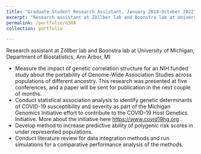 ```yaml
---
title: "Graduate Student Research Assistant, January 2018-October 2022"
excerpt: "Research assistant at Zöllber lab and Boonstra lab at University of Michigan, Department of Biostatistics, Ann Arbor, MI"
permalink: /portfolio/GSRA
collection: portfolio

---
```

Research assistant at Zöllber lab and Boonstra lab at University of Michigan, Department of Biostatistics, Ann Arbor, MI

* Measure the impact of genetic correlation structure for an NIH funded study about the portability of Genome-Wide Association Studies across populations of different ancestry. This research was presented at five conferences, and a paper will be sent for publication in the next couple of months.
* Conduct statistical association analysis to identify genetic determinants of COVID-19 susceptibility and severity as part of the Michigan Genomics Initiative effort to contribute to the COVID-19 Host Genetics Initiative. More about the initiative here https://www.covid19hg.org .
* Develop method to increase predictive ability of polygenic risk scores in under represented populations.
* Conduct literature review for data integration methods and run simulations for a comparative performance analysis of the methods.
